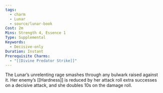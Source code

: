 ```yaml
---
tags:
  - charm
  - Lunar
  - source/lunar-book
Cost: 2m
Mins: Strength 4, Essence 1
Type: Supplemental
Keywords:
  - Decisive-only
Duration: Instant
Prerequisite Charms:
  - "[[Divine Predator Strike]]"
---
```

The Lunar’s unrelenting rage smashes through any bulwark raised against it. Her enemy’s [[Hardness]] is reduced by her attack roll extra successes on a decisive attack, and she doubles 10s on the damage roll.